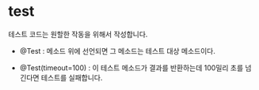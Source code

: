 # test

테스트 코드는 원할한 작동을 위해서 작성합니다.

* @Test : 메소드 위에 선언되면 그 메소드는 테스트 대상 메소드이다.

* @Test(timeout=100) : 이 테스트 메소드가 결과를 반환하는데 100밀리 초를 넘긴다면 테스트를 실패합니다. 
